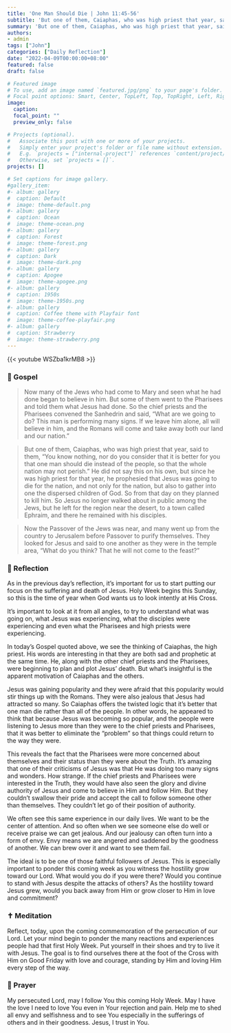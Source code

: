 ```yaml
---
title: 'One Man Should Die | John 11:45-56'
subtitle: 'But one of them, Caiaphas, who was high priest that year, said to them, “You know nothing, nor do you consider that it is better for you that one man should die instead of the people, so that the whole nation may not perish.”  John 11:49–50'
summary: 'But one of them, Caiaphas, who was high priest that year, said to them, “You know nothing, nor do you consider that it is better for you that one man should die instead of the people, so that the whole nation may not perish.”  John 11:49–50'
authors:
- admin
tags: ["John"]
categories: ["Daily Reflection"]
date: "2022-04-09T00:00:00+08:00"
featured: false
draft: false

# Featured image
# To use, add an image named `featured.jpg/png` to your page's folder.
# Focal point options: Smart, Center, TopLeft, Top, TopRight, Left, Right, BottomLeft, Bottom, BottomRight
image:
  caption:
  focal_point: ""
  preview_only: false

# Projects (optional).
#   Associate this post with one or more of your projects.
#   Simply enter your project's folder or file name without extension.
#   E.g. `projects = ["internal-project"]` references `content/project/deep-learning/index.md`.
#   Otherwise, set `projects = []`.
projects: []

# Set captions for image gallery.
#gallery_item:
#- album: gallery
#  caption: Default
#  image: theme-default.png
#- album: gallery
#  caption: Ocean
#  image: theme-ocean.png
#- album: gallery
#  caption: Forest
#  image: theme-forest.png
#- album: gallery
#  caption: Dark
#  image: theme-dark.png
#- album: gallery
#  caption: Apogee
#  image: theme-apogee.png
#- album: gallery
#  caption: 1950s
#  image: theme-1950s.png
#- album: gallery
#  caption: Coffee theme with Playfair font
#  image: theme-coffee-playfair.png
#- album: gallery
#  caption: Strawberry
#  image: theme-strawberry.png
---
```


{{< youtube WSZba1krMB8 >}}

### :love_letter: Gospel
> Now many of the Jews who had come to Mary and seen what he had done began to believe in him. But some of them went to the Pharisees and told them what Jesus had done. So the chief priests and the Pharisees convened the Sanhedrin and said, “What are we going to do? This man is performing many signs. If we leave him alone, all will believe in him, and the Romans will come and take away both our land and our nation.”

> But one of them, Caiaphas, who was high priest that year, said to them, “You know nothing, nor do you consider that it is better for you that one man should die instead of the people, so that the whole nation may not perish.” He did not say this on his own, but since he was high priest for that year, he prophesied that Jesus was going to die for the nation, and not only for the nation, but also to gather into one the dispersed children of God. So from that day on they planned to kill him. So Jesus no longer walked about in public among the Jews, but he left for the region near the desert, to a town called Ephraim, and there he remained with his disciples.

> Now the Passover of the Jews was near, and many went up from the country to Jerusalem before Passover to purify themselves. They looked for Jesus and said to one another as they were in the temple area, “What do you think? That he will not come to the feast?”

### :speech_balloon: Reflection
As in the previous day’s reflection, it’s important for us to start putting our focus on the suffering and death of Jesus.  Holy Week begins this Sunday, so this is the time of year when God wants us to look intently at His Cross.

It’s important to look at it from all angles,  to try to understand what was going on, what Jesus was experiencing, what the disciples were experiencing and even what the Pharisees and high priests were experiencing.

In today’s Gospel quoted above, we see the thinking of Caiaphas, the high priest.  His words are interesting in that they are both sad and prophetic at the same time.  He, along with the other chief priests and the Pharisees, were beginning to plan and plot Jesus’ death.  But what’s insightful is the apparent motivation of Caiaphas and the others.

Jesus was gaining popularity and they were afraid that this popularity would stir things up with the Romans.  They were also jealous that Jesus had attracted so many.  So Caiaphas offers the twisted logic that it’s better that one man die rather than all of the people.  In other words, he appeared to think that because Jesus was becoming so popular, and the people were listening to Jesus more than they were to the chief priests and Pharisees, that it was better to eliminate the “problem” so that things could return to the way they were.  

This reveals the fact that the Pharisees were more concerned about themselves and their status than they were about the Truth.  It’s amazing that one of their criticisms of Jesus was that He was doing too many signs and wonders.  How strange.  If the chief priests and Pharisees were interested in the Truth, they would have also seen the glory and divine authority of Jesus and come to believe in Him and follow Him.  But they couldn’t swallow their pride and accept the call to follow someone other than themselves.  They couldn’t let go of their position of authority.

We often see this same experience in our daily lives.  We want to be the center of attention.  And so often when we see someone else do well or receive praise we can get jealous.  And our jealousy can often turn into a form of envy.  Envy means we are angered and saddened by the goodness of another.  We can brew over it and want to see them fail.

The ideal is to be one of those faithful followers of Jesus.  This is especially important to ponder this coming week as you witness the hostility grow toward our Lord.  What would you do if you were there?  Would you continue to stand with Jesus despite the attacks of others?  As the hostility toward Jesus grew, would you back away from Him or grow closer to Him in love and commitment?

### :latin_cross: Meditation
Reflect, today, upon the coming commemoration of the persecution of our Lord.  Let your mind begin to ponder the many reactions and experiences people had that first Holy Week.  Put yourself in their shoes and try to live it with Jesus.  The goal is to find ourselves there at the foot of the Cross with Him on Good Friday with love and courage, standing by Him and loving Him every step of the way.

### :pray: Prayer
My persecuted Lord, may I follow You this coming Holy Week.  May I have the love I need to love You even in Your rejection and pain.  Help me to shed all envy and selfishness and to see You especially in the sufferings of others and in their goodness.  Jesus, I trust in You.
